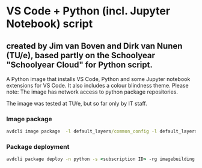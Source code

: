 # VS Code + Python (incl. Jupyter Notebook) script
## created by Jim van Boven and Dirk van Nunen (TU/e), based partly on the Schoolyear "Schoolyear Cloud" for Python script.

A Python image that installs VS Code, Python and some Jupyter notebook extensions for VS Code. It also includes a colour blindness theme. Please note: The image has network access to python package repositories.

The image was tested at TU/e, but so far only by IT staff.

### Image package

```cmd
avdcli image package  -l default_layers/common_config -l default_layers/clean -l default_layers/vdot -l default_layers/vdi_browser -l default_layers/scripts_setup -l default_layers/network_lockdown -l images/python --overwrite
```


### Package deployment

```cmd
avdcli package deploy -n python -s <subscription ID> -rg imagebuilding -r "https://<name of storage account>.blob.core.windows.net/<name of container>" -dto out/resolved_template.json --start
```
